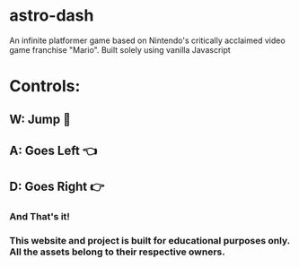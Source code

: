 # astro-dash
An infinite platformer game based on Nintendo's critically acclaimed video game franchise "Mario". Built solely using vanilla Javascript

# Controls:
## W: Jump 🦘
## A: Goes Left 👈
## D: Goes Right 👉

### And That's it!

### This website and project is built for educational purposes only. All the assets belong to their respective owners.
